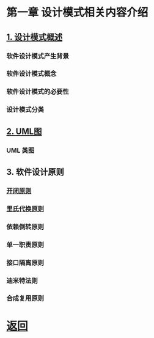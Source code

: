 # 第一章 设计模式相关内容介绍

## [1. 设计模式概述](./1.%E8%AE%BE%E8%AE%A1%E6%A8%A1%E5%BC%8F%E6%A6%82%E8%BF%B0.md)

### 软件设计模式产生背景

### 软件设计模式概念

### 软件设计模式的必要性

### 设计模式分类

## [2. UML图](./2.UML.md)

### UML 类图

## 3. 软件设计原则

### [开闭原则](./3.%E8%BD%AF%E4%BB%B6%E8%AE%BE%E8%AE%A1%E5%8E%9F%E5%88%99/3.1%E5%BC%80%E9%97%AD%E5%8E%9F%E5%88%99.md)

### [里氏代换原则](3.%E8%BD%AF%E4%BB%B6%E8%AE%BE%E8%AE%A1%E5%8E%9F%E5%88%99/3.2%E9%87%8C%E6%B0%8F%E4%BB%A3%E6%8D%A2%E5%8E%9F%E5%88%99.md)

### 依赖倒转原则

### 单一职责原则

### 接口隔离原则

### 迪米特法则

### 合成复用原则

# [返回](../README.md)
